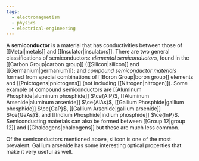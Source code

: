 ```yaml
---
tags:
  - electromagnetism
  - physics
  - electrical-engineering
---
```

A **semiconductor** is a material that has conductivities between those of [[Metal|metals]] and [[Insulator|insulators]]. There are two general classifications of semiconductors: *elemental semiconductors*, found in the [[Carbon Group|carbon group]] ([[Silicon|silicon]] and [[Germanium|germanium]]); and *compound semiconductor materials* formed from special combinations of [[Boron Group|boron group]] elements and [[Pnictogens|pnictogens]] (not including [[Nitrogen|nitrogen]]). Some example of compound semiconductors are [[Aluminum Phosphide|aluminum phosphide]] $\ce{AlP}$, [[Aluminum Arsenide|aluminum arsenide]] $\ce{AlAs}$, [[Gallium Phosphide|gallium phosphide]] $\ce{GaP}$, [[Gallium Arsenide|gallium arsenide]] $\ce{GaAs}$, and [[Indium Phosphide|indium phosphide]] $\ce{InP}$. Semiconducting materials can also be formed between [[Group 12|group 12]] and [[Chalcogens|chalcogens]] but these are much less common.

Of the semiconductors mentioned above, silicon is one of the most prevalent. Gallium arsenide has some interesting optical properties that make it very useful as well.